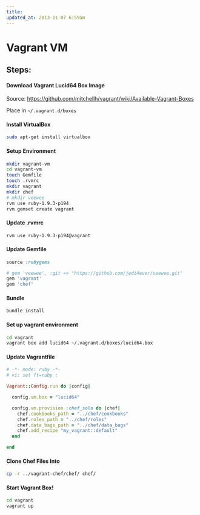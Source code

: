 ```yaml
---
title:
updated_at: 2013-11-07 6:59am
---
```


# Vagrant VM

## Steps:

#### Download Vagrant Lucid64 Box Image 

Source: https://github.com/mitchellh/vagrant/wiki/Available-Vagrant-Boxes

Place in `~/.vagrant.d/boxes`

#### Install VirtualBox
```bash
sudo apt-get install virtualbox
```

#### Setup Environment 
```bash
mkdir vagrant-vm
cd vagrant-vm
touch Gemfile
touch .rvmrc
mkdir vagrant
mkdir chef
# mkdir veewee
rvm use ruby-1.9.3-p194
rvm gemset create vagrant
```

#### Update .rvmrc
```bash
rvm use ruby-1.9.3-p194@vagrant
```

#### Update Gemfile
```ruby
source :rubygems

# gem 'veewee', :git => "https://github.com/jedi4ever/veewee.git"
gem 'vagrant'
gem 'chef'
```


#### Bundle 
```bash
bundle install
```

#### Set up vagrant environment
```bash
cd vagrant
vagrant box add lucid64 ~/.vagrant.d/boxes/lucid64.box
```

#### Update Vagrantfile
```ruby
# -*- mode: ruby -*-
# vi: set ft=ruby :

Vagrant::Config.run do |config|

  config.vm.box = "lucid64"

  config.vm.provision :chef_solo do |chef|
    chef.cookbooks_path = "../chef/cookbooks"
    chef.roles_path = "../chef/roles"
    chef.data_bags_path = "../chef/data_bags"
    chef.add_recipe "my_vagrant::default"
  end 

end
```

#### Clone Chef Files Into 
```bash
cp -r ../vagrant-chef/chef/ chef/
```

#### Start Vagrant Box!
```bash
cd vagrant
vagrant up
```
